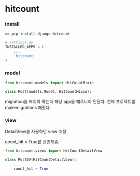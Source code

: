 # hitcount

### install

`>> pip install django-hitcount `

```python
# settings.py
INSTALLED_APPS = (
    ...
    'hitcount'
)
```

### model

```python
from hitcount.models import HitCountMixin

class Post(models.Model, HitCountMixin):
```

migration을 해줘야 하는데 해당 app을 해주니까 안된다. 전체 프로젝트를 makemigrations 해줬다.

### view

DetailView를 사용하던 view 수정

count_hit = True를 선언해줌.

```python
from hitcount.views import HitCountDetailView

class PostDV(HitCountDetailView):
    ...
    count_hit = True
```

